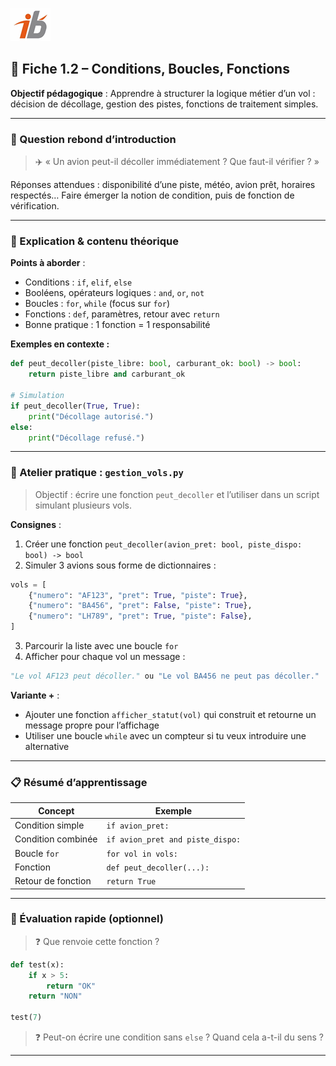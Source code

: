 ![Logo](images\logo.png)


## 🧩 Fiche 1.2 – Conditions, Boucles, Fonctions

**Objectif pédagogique** : Apprendre à structurer la logique métier d’un vol : décision de décollage, gestion des pistes, fonctions de traitement simples.

---

### 🔎 Question rebond d’introduction

> ✈️ « Un avion peut-il décoller immédiatement ? Que faut-il vérifier ? »

Réponses attendues : disponibilité d’une piste, météo, avion prêt, horaires respectés…
Faire émerger la notion de condition, puis de fonction de vérification.

---

### 🧠 Explication & contenu théorique

**Points à aborder** :

* Conditions : `if`, `elif`, `else`
* Booléens, opérateurs logiques : `and`, `or`, `not`
* Boucles : `for`, `while` (focus sur `for`)
* Fonctions : `def`, paramètres, retour avec `return`
* Bonne pratique : 1 fonction = 1 responsabilité

**Exemples en contexte :**

```python
def peut_decoller(piste_libre: bool, carburant_ok: bool) -> bool:
    return piste_libre and carburant_ok

# Simulation
if peut_decoller(True, True):
    print("Décollage autorisé.")
else:
    print("Décollage refusé.")
```

---

### 🔧 Atelier pratique : `gestion_vols.py`

> Objectif : écrire une fonction `peut_decoller` et l’utiliser dans un script simulant plusieurs vols.

**Consignes** :

1. Créer une fonction `peut_decoller(avion_pret: bool, piste_dispo: bool) -> bool`
2. Simuler 3 avions sous forme de dictionnaires :

```python
vols = [
    {"numero": "AF123", "pret": True, "piste": True},
    {"numero": "BA456", "pret": False, "piste": True},
    {"numero": "LH789", "pret": True, "piste": False},
]
```

3. Parcourir la liste avec une boucle `for`
4. Afficher pour chaque vol un message :

```python
"Le vol AF123 peut décoller." ou "Le vol BA456 ne peut pas décoller."
```

**Variante +** :

* Ajouter une fonction `afficher_statut(vol)` qui construit et retourne un message propre pour l’affichage
* Utiliser une boucle `while` avec un compteur si tu veux introduire une alternative

---

### 📋 Résumé d’apprentissage

| Concept            | Exemple                          |
| ------------------ | -------------------------------- |
| Condition simple   | `if avion_pret:`                 |
| Condition combinée | `if avion_pret and piste_dispo:` |
| Boucle `for`       | `for vol in vols:`               |
| Fonction           | `def peut_decoller(...):`        |
| Retour de fonction | `return True`                    |

---

### 🧪 Évaluation rapide (optionnel)

> ❓ Que renvoie cette fonction ?

```python
def test(x):
    if x > 5:
        return "OK"
    return "NON"

test(7)
```

> ❓ Peut-on écrire une condition sans `else` ? Quand cela a-t-il du sens ?

---
